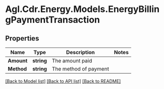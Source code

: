 # Agl.Cdr.Energy.Models.EnergyBillingPaymentTransaction

## Properties

Name | Type | Description | Notes
------------ | ------------- | ------------- | -------------
**Amount** | **string** | The amount paid | 
**Method** | **string** | The method of payment | 

[[Back to Model list]](../README.md#documentation-for-models) [[Back to API list]](../README.md#documentation-for-api-endpoints) [[Back to README]](../README.md)

